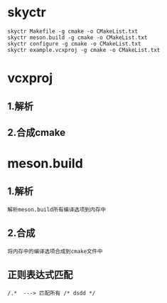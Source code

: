 # skyctr
```
skyctr Makefile -g cmake -o CMakeList.txt
skyctr meson.build -g cmake -o CMakeList.txt
skyctr configure -g cmake -o CMakeList.txt
skyctr example.vcxproj -g cmake -o CMakeList.txt
````

# vcxproj
## 1.解析
## 2.合成cmake

# meson.build
## 1.解析
    解析meson.build所有编译选项到内存中
## 2.合成
    将内存中的编译选项合成到cmake文件中

## 正则表达式匹配
    /.*  ---> 匹配所有 /* dsdd */ 